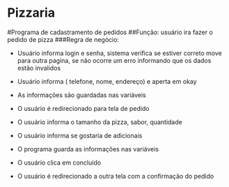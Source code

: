 ﻿# Pizzaria
 #Programa de cadastramento de pedidos
 ##Função: usuário ira fazer o pedido de pizza
 ###Regra de negócio: 
 * Usuário informa login e senha, sistema verifica se estiver correto move para outra pagina, se não ocorre um erro informando que os dados estão invalidos

 * Usuário informa ( telefone, nome, endereço) e aperta em okay
 
 * As informações são guardadas nas variáveis 

 * O usuário é redirecionado para tela de pedido

 * O usuário informa o tamanho da pizza, sabor, quantidade

 * O usuário informa se gostaria de adicionais

 * O programa guarda as informações nas variáveis 

 * O usuário clica em concluído 

 * O usuário é redirecionado a outra tela com a confirmação do pedido

